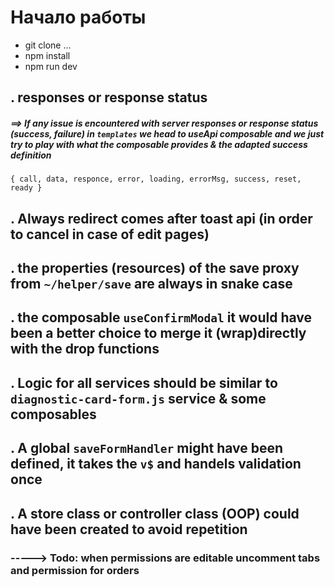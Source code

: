 # Начало работы

- git clone ...
- npm install
- npm run dev


## . responses or response status 
#####  ==>  If any issue is encountered with server responses or response status (success, failure) in `templates`  we head to useApi composable and we just try to play with what the composable provides & the adapted success definition 
`{ call, data, responce, error, loading, errorMsg, success, reset, ready }`


## . Always redirect comes after toast api (in order to cancel in case of edit pages)

## . the properties (resources) of the save proxy from `~/helper/save` are always in snake case 

## . the composable `useConfirmModal` it would have been a better choice to merge it (wrap)directly with the drop functions

## . Logic for all services should be similar to `diagnostic-card-form.js` service & some composables

## . A global `saveFormHandler` might have been defined, it takes the `v$` and handels validation once

## . A store class or controller class (OOP) could have been created to avoid repetition

### -----> Todo: when permissions are editable uncomment tabs and permission for orders